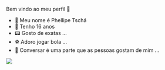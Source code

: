 Bem vindo ao meu perfil 👋

- 🔭 Meu nome é Phellipe Tschá 
- 🔞 Tenho 16 anos 
- 📟 Gosto de exatas ...
- ⚽ Adoro jogar bola ...
- 💬 Conversar é uma parte que as pessoas gostam de mim ...

![](https://media0.giphy.com/media/v1.Y2lkPTc5MGI3NjExZHNwaWJwNnJtZmJoNDVuZ3A3ZzV0M2IzZjU0cWw3dmgwbDZudXNtNSZlcD12MV9pbnRlcm5hbF9naWZfYnlfaWQmY3Q9Zw/CFJqC6fgQF4pG/giphy.gif)
